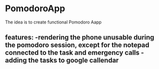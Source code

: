 # PomodoroApp
The idea is to create functional Pomodoro Aapp

features:
-rendering the phone unusable during the pomodoro session, except for the notepad connected to the task and emergency calls
-adding the tasks to google callendar
-
